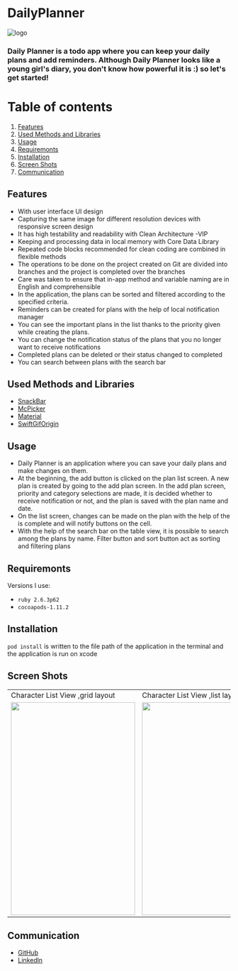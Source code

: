 # DailyPlanner
![logo](https://media1.giphy.com/media/gg9iEAJNHhYySqUvoU/giphy.gif?cid=790b761139a28ea585435c380c23d8992cbcbe78a9eafc6d&rid=giphy.gif&ct=s)
### Daily Planner is a todo app where you can keep your daily plans and add reminders. Although  Daily Planner looks like a young girl's diary, you don't know how powerful it is :) so let's get started!


# Table of contents
1. [Features](#Features)
2. [Used Methods and Libraries](#UsedMethodsandLibraries)
3. [Usage](#Usage)
4. [Requiremonts](#Requiremonts)
5. [Installation](#Installation)
6. [Screen Shots](#ScreenShots)
7. [Communication](#Communication)

## Features<a name="Features"></a>
- With user interface UI design
- Capturing the same image for different resolution devices with responsive screen design
- It has high testability and readability with Clean Architecture -VIP
- Keeping and processing data in local memory with Core Data Library
- Repeated code blocks recommended for clean coding are combined in flexible methods
- The operations to be done on the project created on Git are divided into branches and the project is completed over the branches 
- Care was taken to ensure that in-app method and variable naming are in English and comprehensible
- In the application, the plans can be sorted and filtered according to the specified criteria.
- Reminders can be created for plans with the help of local notification manager
- You can see the important plans in the list thanks to the priority given while creating the plans.
- You can change the notification status of the plans that you no longer want to receive notifications
- Completed plans can be deleted or their status changed to completed
- You can search between plans with the search bar

## Used Methods and Libraries <a name="UsedMethodsandLibraries"></a>
- [SnackBar](https://github.com/ahmedAlmasri/SnackBar.swift) 
- [McPicker](https://github.com/kmcgill88/McPicker-iOS)
- [Material](https://cocoapods.org/pods/Material)
- [SwiftGifOrigin](https://cocoapods.org/pods/SwiftGifOrigin)

## Usage <a name="Usage"></a>
- Daily Planner is an application where you can save your daily plans and make changes on them.
- At the beginning, the add button is clicked on the plan list screen. A new plan is created by going to the add plan screen. In the add plan screen, priority and category selections are made, it is decided whether to receive notification or not, and the plan is saved with the plan name and date.
- On the list screen, changes can be made on the plan with the help of the is complete and will notify buttons on the cell.
- With the help of the search bar on the table view, it is possible to search among the plans by name. Filter button and sort button act as sorting and filtering plans

## Requiremonts <a name="Requiremonts"></a>
Versions I use:
- `ruby 2.6.3p62`
- `cocoapods-1.11.2` 

## Installation <a name="Installation"></a>
`pod install` is written to the file path of the application in the terminal and the application is run on xcode

## Screen Shots <a name="ScreenShots"></a>
 <table>
  <tr>
    <td>Character List View ,grid layout</td>
    <td>Character List View ,list layout</td>
    <td>Filter McPicker</td>
    <td>Favorites View</td>
    <td>Details</td>
   
  </tr>
  <tr>
    <td><img src="" width=280 height=480></td>
    <td><img src="" width=280 height=480></td>
    <td><img src="" width=280 height=480></td>
    <td><img src="" width=280 height=480></td>
    <td><img src="" width=280 height=480></td>
   
  </tr>
 </table>


## Communication <a name="Communication"></a>
- [GitHub](https://github.com/SaniyeToy)
- [Linkedln](https://www.linkedin.com/in/saniye-toy/)




